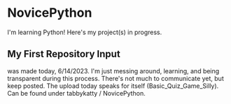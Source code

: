 # NovicePython
I'm learning Python! Here's my project(s) in progress.
## My First Repository Input
was made today, 6/14/2023. I'm just messing around, learning, and being transparent during this process.  There's not much to communicate yet, but keep posted. The upload today speaks for itself (Basic_Quiz_Game_Silly). Can be found under tabbykatty / NovicePython.  
